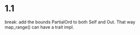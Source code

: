 # 1.1

break: add the bounds PartialOrd to both Self and Out.
That way map_range() can have a trait impl.